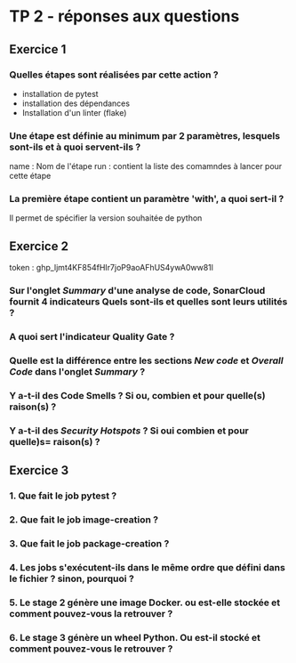 # TP 2 - réponses aux questions
## Exercice 1
### Quelles étapes sont réalisées par cette action ?
- installation de pytest
- installation des dépendances
- Installation d'un linter (flake)

### Une étape est définie au minimum par 2 paramètres, lesquels sont-ils et à quoi servent-ils ?

name : Nom de l'étape
run : contient la liste des comamndes à lancer pour cette étape

### La première étape contient un paramètre 'with', a quoi sert-il ?

Il permet de spécifier la version souhaitée de python

## Exercice 2

token : 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
### Sur l'onglet *Summary* d'une analyse de code, SonarCloud fournit 4 indicateurs Quels sont-ils et quelles sont leurs utilités ?

### A quoi sert l'indicateur Quality Gate ?

### Quelle est la différence entre les sections *New code* et *Overall Code* dans l'onglet *Summary* ?

### Y a-t-il des Code Smells ? Si ou, combien et pour quelle(s) raison(s) ? 

### Y a-t-il des *Security Hotspots* ? Si oui combien et pour quelle)s= raison(s) ?

## Exercice 3
### 1. Que fait le job pytest ?

### 2. Que fait le job image-creation ?

### 3. Que fait le job package-creation ?

### 4. Les jobs s'exécutent-ils dans le même ordre que défini dans le fichier ? sinon, pourquoi ?

### 5. Le stage 2 génère une image Docker. ou est-elle stockée et comment pouvez-vous la retrouver ?

### 6. Le stage 3 génère un wheel Python. Ou est-il stocké et comment pouvez-vous le retrouver ?
